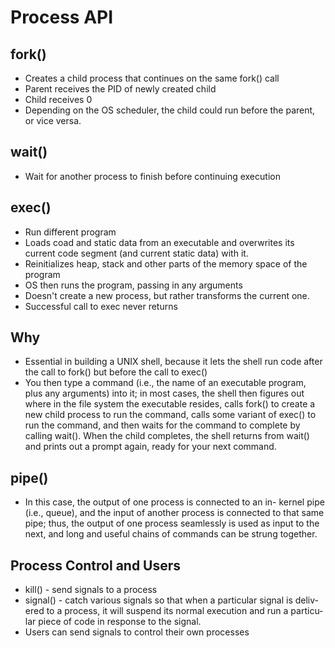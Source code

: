 # Process API

## fork()

- Creates a child process that continues on the same fork() call
- Parent receives the PID of newly created child
- Child receives 0
- Depending on the OS scheduler, the child could run before the parent, or vice versa.

## wait()

- Wait for another process to finish before continuing execution

## exec()

- Run different program
- Loads coad and static data from an executable and overwrites its current code segment (and current static data) with it.
- Reinitializes heap, stack and other parts of the memory space of the program
- OS then runs the program, passing in any arguments
- Doesn't create a new process, but rather transforms the current one.
- Successful call to exec never returns

## Why

- Essential in building a UNIX shell, because it lets the shell run code after
  the call to fork() but before the call to exec()
- You then type a command (i.e.,
  the name of an executable program, plus any arguments) into it; in most
  cases, the shell then figures out where in the file system the executable
  resides, calls fork() to create a new child process to run the command,
  calls some variant of exec() to run the command, and then waits for the
  command to complete by calling wait(). When the child completes, the
  shell returns from wait() and prints out a prompt again, ready for your
  next command.

## pipe()

- In this case, the output of one process is connected to an in-
  kernel pipe (i.e., queue), and the input of another process is connected
  to that same pipe; thus, the output of one process seamlessly is used as
  input to the next, and long and useful chains of commands can be strung
  together.

## Process Control and Users

- kill() - send signals to a process
- signal() - catch various signals so that when a particular signal is deliv-
  ered to a process, it will suspend its normal execution and run a particu-
  lar piece of code in response to the signal.
- Users can send signals to control their own processes
